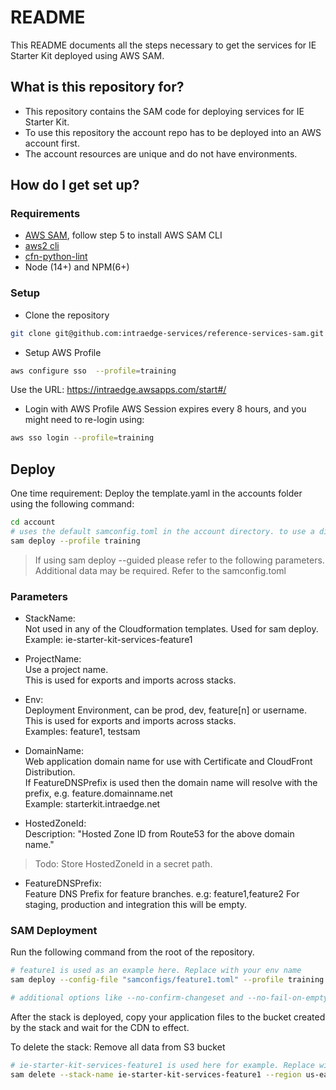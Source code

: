 # README #
This README documents all the steps necessary to get the services for IE Starter Kit deployed using AWS SAM.

## What is this repository for? ###
* This repository contains the SAM code for deploying services for IE Starter Kit.
* To use this repository the account repo has to be deployed into an AWS account first.
* The account resources are unique and do not have environments.

## How do I get set up? ###

### Requirements
- [AWS SAM](https://docs.aws.amazon.com/serverless-application-model/latest/developerguide/serverless-sam-cli-install-mac.html), follow step 5 to install AWS SAM CLI
- [aws2 cli](https://docs.aws.amazon.com/cli/latest/userguide/install-cliv2.html)
- [cfn-python-lint](https://github.com/aws-cloudformation/cfn-python-lint#install)
- Node (14+) and NPM(6+)

### Setup
- Clone the repository
```sh
git clone git@github.com:intraedge-services/reference-services-sam.git
```

- Setup AWS Profile
```bash
aws configure sso  --profile=training
```
Use the URL: https://intraedge.awsapps.com/start#/

- Login with AWS Profile
AWS Session expires every 8 hours, and you might need to re-login using:
```bash
aws sso login --profile=training
```

## Deploy

One time requirement: Deploy the template.yaml in the accounts folder using the following command:
```sh
cd account
# uses the default samconfig.toml in the account directory. to use a different samconfig.toml file please use --config-file option.
sam deploy --profile training

```

>If using sam deploy --guided please refer to the following parameters. Additional data may be required. Refer to the samconfig.toml

### Parameters
- StackName:<br>
Not used in any of the Cloudformation templates. Used for sam deploy.<br>
Example: ie-starter-kit-services-feature1

- ProjectName:<br>
Use a project name.<br>
This is used for exports and imports across stacks.<br>

- Env:<br>
Deployment Environment, can be prod, dev, feature[n] or username. <br>
This is used for exports and imports across stacks.<br>
Examples: feature1, testsam

- DomainName:<br>
Web application domain name for use with Certificate and CloudFront Distribution. <br>
If FeatureDNSPrefix is used then the domain name will resolve with the prefix, e.g. feature.domainname.net<br>
Example: starterkit.intraedge.net
  
- HostedZoneId:<br>
Description: "Hosted Zone ID from Route53 for the above domain name."<br>
> Todo: Store HostedZoneId in a secret path.

- FeatureDNSPrefix:<br>
Feature DNS Prefix for feature branches. e.g: feature1,feature2 For staging, production and integration this will be empty.

### SAM Deployment
Run the following command from the root of the repository.
```sh
# feature1 is used as an example here. Replace with your env name
sam deploy --config-file "samconfigs/feature1.toml" --profile training

# additional options like --no-confirm-changeset and --no-fail-on-empty-changeset could be used depending on the deployment needs.
```
After the stack is deployed, copy your application files to the bucket created by the stack and wait for the CDN to effect.

To delete the stack:
Remove all data from S3 bucket
```sh
# ie-starter-kit-services-feature1 is used here for example. Replace with your stack-name
sam delete --stack-name ie-starter-kit-services-feature1 --region us-east-2 --profile training
```